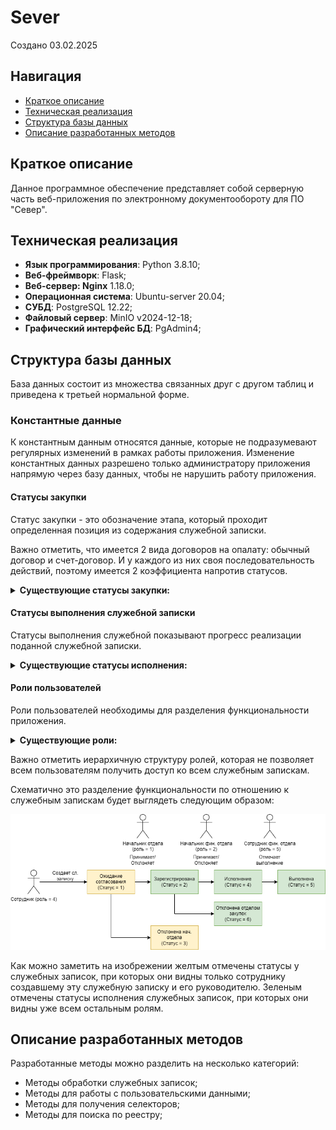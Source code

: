 # Sever
Создано 03.02.2025
## Навигация
- [Краткое описание](#краткое-описание)
- [Техническая реализация](#техническая-реализация)
- [Структура базы данных](#структура-базы-данных)
- [Описание разработанных методов](#описание-разработанных-методов)

## Краткое описание
<p> Данное программное обеспечение представляет собой серверную часть веб-приложения по электронному документообороту для ПО "Север".</p>

## Техническая реализация
<ul>
    <li> <b>Язык программирования</b>: Python 3.8.10;
    <li> <b>Веб-фреймворк</b>: Flask;
    <li> <b>Веб-сервер: Nginx</b> 1.18.0;
    <li> <b>Операционная система</b>: Ubuntu-server 20.04;
    <li> <b>СУБД</b>: PostgreSQL 12.22;
    <li> <b>Файловый сервер</b>: MinIO v2024-12-18;
    <li> <b>Графический интерфейс БД</b>: PgAdmin4;
</ul>

## Структура базы данных
<p> База данных состоит из множества связанных друг с другом таблиц и приведена к третьей нормальной форме. 
</p>

### Константные данные
<p> К константным данным относятся данные, которые не подразумевают регулярных изменений в рамках работы приложения. Изменение константных данных разрешено только администратору приложения напрямую через базу данных, чтобы не нарушить работу приложения.
</p>

#### Статусы закупки
<p> Статус закупки - это обозначение этапа, который проходит определенная позиция из содержания служебной записки.
</p>
<p> Важно отметить, что имеется 2 вида договоров на опалату: обычный договор и счет-договор. И у каждого из них своя последовательность действий, поэтому имеется 2 коэффициента напротив статусов.
</p>

<details>
<summary><b>Существующие статусы закупки:</b></summary>
<table>
    <tr>
        <th>ID</th>
        <th>Название</th>
        <th>Коэффициент</th>
        <th>Коэффициент 2</th>
    </tr>
    <tr>
        <td>1</td>
        <td>Не установлено</td>
        <td>null</td>
        <td>null</td>
    </tr>
    <tr>
        <td>2</td>
        <td>Запрос ТКП </td>
        <td>0.1</td>
        <td>0.25</td>
    </tr>
    <tr>
        <td>3</td>
        <td>Заявка на проведения закупки</td>
        <td>0.15</td>
        <td>0.5</td>
    </tr>
    <tr>
        <td>4</td>
        <td>Согласование</td>
        <td>0.2</td>
        <td>null</td>
    </tr>
    <tr>
        <td>5</td>
        <td>Размещение закупки </td>
        <td>0.4</td>
        <td>null</td>
    </tr>
    <tr>
        <td>6</td>
        <td>Подведение итогов</td>
        <td>0.7</td>
        <td>null</td>
    </tr>
    <tr>
        <td>7</td>
        <td>Договор заключен</td>
        <td>0.9</td>
        <td>null</td>
    </tr>
    <tr>
        <td>8</td>
        <td>На складе</td>
        <td>1</td>
        <td>1</td>
    </tr>
    <tr>
        <td>9</td>
        <td>Оплата</td>
        <td>null</td>
        <td>0.75</td>
    </tr>
</table>
</details>

#### Статусы выполнения служебной записки
<p> Статусы выполнения служебной показывают прогресс реализации поданной служебной записки.
</p>

<details>
<summary><b>Существующие статусы исполнения:</b></summary>
<table>
    <tr>
        <th>ID</th>
        <th>Название</th>
    </tr>
    <tr>
        <td>1</td>
        <td>Ожидания согласования</td>
    </tr>
    <tr>
        <td>2</td>
        <td>Зарегистрирована</td>
    </tr>
    <tr>
        <td>3</td>
        <td>Отклонена руководителем отдела</td>
    </tr>
    <tr>
        <td>4</td>
        <td>Исполнение</td>
    </tr>
    <tr>
        <td>5</td>
        <td>Выполнена</td>
    </tr>
    <tr>
        <td>6</td>
        <td>Отклонена отделом МТО</td>
    </tr>
</table>
</details>

#### Роли пользователей
<p> Роли пользователей необходимы для разделения функциональности приложения.
</p>

<details>
<summary><b>Существующие роли:</b></summary>
<table>
    <tr>
        <th>ID</th>
        <th>Название</th>
        <th>Комментарий</th>
    </tr>
    <tr>
        <td>1</td>
        <td>Руководитель отдела</td>
        <td>Просмотр: реестр отдела (согласованные, отклоненные) Создание служебных записок. Одобрение служебных записок сотрудников.</td>
    </tr>
    <tr>
        <td>2</td>
        <td>Начальник отдела закупок</td>
        <td>Просмотр: полный реестр (согласованные, отклоненные). Назначение ответственных исполнителей.</td>
    </tr>
    <tr>
        <td>3</td>
        <td>Руководство компании</td>
        <td>Просмотр: полный реестр (согласованные, отклоненные).</td>
    </tr>
    <tr>
        <td>4</td>
        <td>Сотрудник</td>
        <td>Просмотр: свой реестр (согласованные, отклоненные). Создание служебной записки</td>
    </tr>
    <tr>
        <td>5</td>
        <td>Сотрудник отдела закупок</td>
        <td>Просмотр: собственного реестра (где назначен). Внесение изменений в содержание служебной записки</td>
    </tr>
</table>
</details>

<p> Важно отметить иерархичную структуру ролей, которая не позволяет всем пользователям получить доступ ко всем служебным запискам.
</p>
<p> Схематично это разделение функциональности по отношению к служебным запискам будет выглядеть следующим образом:
</p>

![Роли и статусы](images/Roles.png)

<p> Как можно заметить на изобрежении желтым отмечены статусы у служебных записок, при которых они видны только сотруднику создавшему эту служебную записку и его руководителю. Зеленым отмечены статусы исполнения служебных записок, при которых они видны уже всем остальным ролям.
</p>


## Описание разработанных методов
<p> Разработанные методы можно разделить на несколько категорий:
</p>
<ul>
    <li> Методы обработки служебных записок;
    <li> Методы для работы с пользовательскими данными;
    <li> Методы для получения селекторов;
    <li> Методы для поиска по реестру;
</ul>